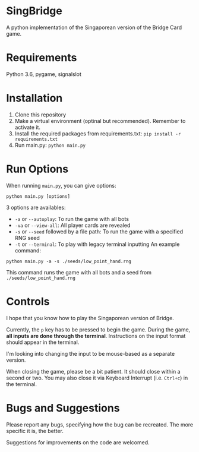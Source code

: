# SingBridge
A python implementation of the Singaporean version of the Bridge Card game.

# Requirements
Python 3.6, pygame, signalslot

# Installation
1. Clone this repository
2. Make a virtual environment (optinal but recommended). Remember to activate it.
3. Install the required packages from requirements.txt:
`pip install -r requirements.txt`
4. Run main.py:
`python main.py`

# Run Options
When running `main.py`, you can give options:

`python main.py [options]`

3 options are availables:
* `-a` or `--autoplay`: To run the game with all bots
* `-va` or `--view-all`: All player cards are revealed
* `-s` or `--seed` followed by a file path: To run the game with a specified RNG seed
* `-t` or `--terminal`: To play with legacy terminal inputting
An example command:

`python main.py -a -s ./seeds/low_point_hand.rng`

This command runs the game with all bots and a seed from `./seeds/low_point_hand.rng`

# Controls
I hope that you know how to play the Singaporean version of Bridge.

Currently, the `p` key has to be pressed to begin the game.
During the game, **all inputs are done through the terminal**.
Instructions on the input format should appear in the terminal.

I'm looking into changing the input to be mouse-based as a separate version.

When closing the game, please be a bit patient. It should close within a second or two. 
You may also close it via Keyboard Interrupt (i.e. `Ctrl+c`) in the terminal.

# Bugs and Suggestions
Please report any bugs, specifying how the bug can be recreated. 
The more specific it is, the better.

Suggestions for improvements on the code are welcomed.

